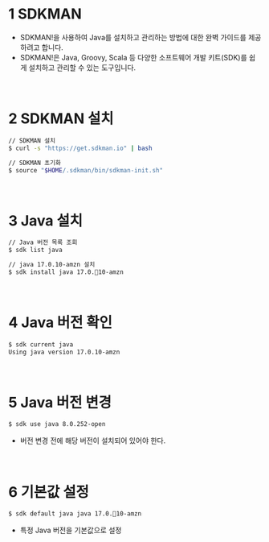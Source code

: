 # 1 SDKMAN

- SDKMAN!을 사용하여 Java를 설치하고 관리하는 방법에 대한 완벽 가이드를 제공하려고 합니다.
- SDKMAN!은 Java, Groovy, Scala 등 다양한 소프트웨어 개발 키트(SDK)를 쉽게 설치하고 관리할 수 있는 도구입니다.

<br>

# 2 SDKMAN 설치

```bash
// SDKMAN 설치
$ curl -s "https://get.sdkman.io" | bash

// SDKMAN 초기화
$ source "$HOME/.sdkman/bin/sdkman-init.sh"
```

<br>

# 3 Java 설치

```bash
// Java 버전 목록 조회
$ sdk list java

// java 17.0.10-amzn 설치
$ sdk install java 17.0.10-amzn
```

<br>

# 4 Java 버전 확인

```bash
$ sdk current java
Using java version 17.0.10-amzn
```

<br>

# 5 Java 버전 변경

```bash
$ sdk use java 8.0.252-open
```

- 버전 변경 전에 해당 버전이 설치되어 있어야 한다.

<br>

# 6 기본값 설정

```bash
$ sdk default java java 17.0.10-amzn
```

- 특정 Java 버전을 기본값으로 설정